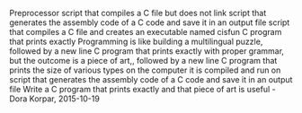 Preprocessor
script that compiles a C file but does not link
script that generates the assembly code of a C code and save it in an output file
script that compiles a C file and creates an executable named cisfun
C program that prints exactly Programming is like building a multilingual puzzle, followed by a new line
C program that prints exactly with proper grammar, but the outcome is a piece of art,, followed by a new line
C program that prints the size of various types on the computer it is compiled and run on
script that generates the assembly code of a C code and save it in an output file
Write a C program that prints exactly and that piece of art is useful - Dora Korpar, 2015-10-19
